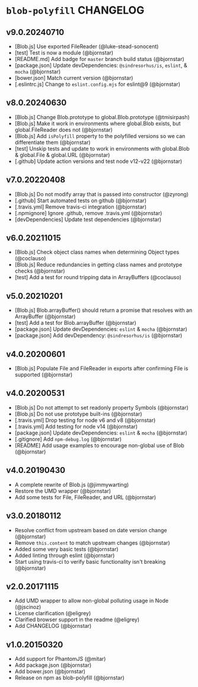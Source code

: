 # `blob-polyfill` CHANGELOG

## v9.0.20240710
* [Blob.js] Use exported FileReader (@luke-stead-sonocent)
* [test] Test is now a module (@bjornstar)
* [README.md] Add badge for `master` branch build status  (@bjornstar)
* [package.json] Update devDependencies: `@sindresorhus/is`, `eslint`, & `mocha` (@bjornstar)
* [bower.json] Match current version (@bjornstar)
* [.eslintrc.js] Change to `eslint.config.mjs` for eslint@9 (@bjornstar)

## v8.0.20240630
* [Blob.js] Change Blob.prototype to global.Blob.prototype (@tmisirpash)
* [Blob.js] Make it work in environments where global.Blob exists, but global.FileReader does not (@bjornstar)
* [Blob.js] Add `isPolyfill` property to the polyfilled versions so we can differentiate them (@bjornstar)
* [test] Unskip tests and update to work in environments with global.Blob & global.File & global.URL (@bjornstar)
* [.github] Update action versions and test node v12-v22 (@bjornstar)

## v7.0.20220408
* [Blob.js] Do not modify array that is passed into constructor (@zyrong)
* [.github] Start automated tests on github (@bjornstar)
* [.travis.yml] Remove travis-ci integration (@bjornstar)
* [.npmignore] Ignore .github, remove .travis.yml (@bjornstar)
* [devDependencies] Update test dependencies (@bjornstar)

## v6.0.20211015
* [Blob.js] Check object class names when determining Object types (@coclauso)
* [Blob.js] Reduce redundancies in getting class names and prototype checks (@bjornstar)
* [test] Add a test for round tripping data in ArrayBuffers (@coclauso)

## v5.0.20210201
* [Blob.js] Blob.arrayBuffer() should return a promise that resolves with an ArrayBuffer (@bjornstar)
* [test] Add a test for Blob.arrayBuffer (@bjornstar)
* [package.json] Update devDependencies: `eslint` & `mocha` (@bjornstar)
* [package.json] Add devDependency: `@sindresorhus/is` (@bjornstar)

## v4.0.20200601
* [Blob.js] Populate File and FileReader in exports after confirming File is supported (@bjornstar)

## v4.0.20200531
* [Blob.js] Do not attempt to set readonly property Symbols (@bjornstar)
* [Blob.js] Do not use prototype built-ins (@bjornstar)
* [.travis.yml] Drop testing for node v6 and v8 (@bjornstar)
* [.travis.yml] Add testing for node v14 (@bjornstar)
* [package.json] Update devDependencies: `eslint` & `mocha` (@bjornstar)
* [.gitignore] Add `npm-debug.log` (@bjornstar)
* [README] Add usage examples to encourage non-global use of Blob (@bjornstar)

## v4.0.20190430
* A complete rewrite of Blob.js (@jimmywarting)
* Restore the UMD wrapper (@bjornstar)
* Add some tests for File, FileReader, and URL (@bjornstar)

## v3.0.20180112
* Resolve conflict from upstream based on date version change (@bjornstar)
* Remove `this.content` to match upstream changes (@bjornstar)
* Added some very basic tests (@bjornstar)
* Added linting through eslint (@bjornstar)
* Start using travis-ci to verify basic functionality isn't breaking (@bjornstar)

## v2.0.20171115
* Add UMD wrapper to allow non-global polluting usage in Node (@jscinoz)
* License clarification (@eligrey)
* Clarified browser support in the readme (@eligrey)
* Add CHANGELOG (@bjornstar)

## v1.0.20150320
* Add support for PhantomJS (@mitar)
* Add package.json (@bjornstar)
* Add bower.json (@bjornstar)
* Release on npm as blob-polyfill (@bjornstar)
